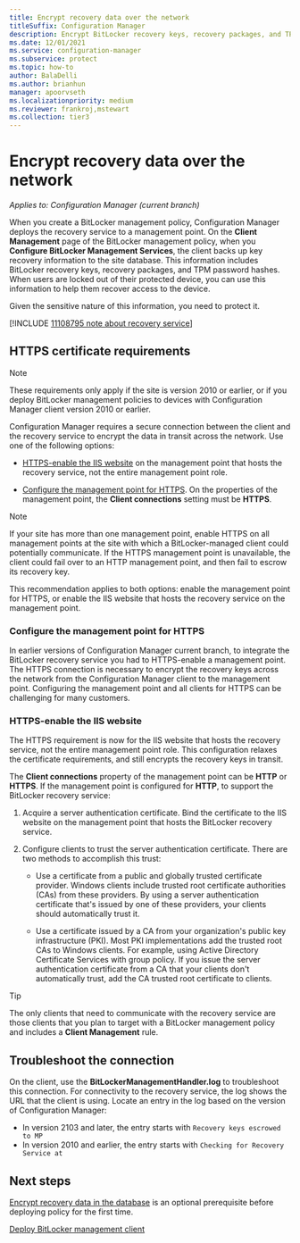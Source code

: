 ```yaml
---
title: Encrypt recovery data over the network
titleSuffix: Configuration Manager
description: Encrypt BitLocker recovery keys, recovery packages, and TPM password hashes over the network.
ms.date: 12/01/2021
ms.service: configuration-manager
ms.subservice: protect
ms.topic: how-to
author: BalaDelli
ms.author: brianhun
manager: apoorvseth
ms.localizationpriority: medium
ms.reviewer: frankroj,mstewart
ms.collection: tier3
---
```


# Encrypt recovery data over the network

*Applies to: Configuration Manager (current branch)*

<!--3601034-->

When you create a BitLocker management policy, Configuration Manager deploys the recovery service to a management point. On the **Client Management** page of the BitLocker management policy, when you **Configure BitLocker Management Services**, the client backs up key recovery information to the site database. This information includes BitLocker recovery keys, recovery packages, and TPM password hashes. When users are locked out of their protected device, you can use this information to help them recover access to the device.

Given the sensitive nature of this information, you need to protect it.

[!INCLUDE [11108795 note about recovery service](includes/11108795-bitlocker-recovery-service.md)]

## HTTPS certificate requirements

> [!NOTE]
> These requirements only apply if the site is version 2010 or earlier, or if you deploy BitLocker management policies to devices with Configuration Manager client version 2010 or earlier.

Configuration Manager requires a secure connection between the client and the recovery service to encrypt the data in transit across the network. Use one of the following options:

- [HTTPS-enable the IIS website](#https-enable-the-iis-website) on the management point that hosts the recovery service, not the entire management point role.<!-- 5925660 -->

- [Configure the management point for HTTPS](#configure-the-management-point-for-https). On the properties of the management point, the **Client connections** setting must be **HTTPS**.

> [!NOTE]
> If your site has more than one management point, enable HTTPS on all management points at the site with which a BitLocker-managed client could potentially communicate. If the HTTPS management point is unavailable, the client could fail over to an HTTP management point, and then fail to escrow its recovery key.
>
> This recommendation applies to both options: enable the management point for HTTPS, or enable the IIS website that hosts the recovery service on the management point.

### Configure the management point for HTTPS

In earlier versions of Configuration Manager current branch, to integrate the BitLocker recovery service you had to HTTPS-enable a management point. The HTTPS connection is necessary to encrypt the recovery keys across the network from the Configuration Manager client to the management point. Configuring the management point and all clients for HTTPS can be challenging for many customers.

### HTTPS-enable the IIS website

The HTTPS requirement is now for the IIS website that hosts the recovery service, not the entire management point role. This configuration relaxes the certificate requirements, and still encrypts the recovery keys in transit.

The **Client connections** property of the management point can be **HTTP** or **HTTPS**. If the management point is configured for **HTTP**, to support the BitLocker recovery service:

1. Acquire a server authentication certificate. Bind the certificate to the IIS website on the management point that hosts the BitLocker recovery service.

2. Configure clients to trust the server authentication certificate. There are two methods to accomplish this trust:

    - Use a certificate from a public and globally trusted certificate provider.<!-- memdocs#1668 --> Windows clients include trusted root certificate authorities (CAs) from these providers. By using a server authentication certificate that's issued by one of these providers, your clients should automatically trust it.

    - Use a certificate issued by a CA from your organization's public key infrastructure (PKI). Most PKI implementations add the trusted root CAs to Windows clients. For example, using Active Directory Certificate Services with group policy. If you issue the server authentication certificate from a CA that your clients don't automatically trust, add the CA trusted root certificate to clients.

> [!TIP]
> The only clients that need to communicate with the recovery service are those clients that you plan to target with a BitLocker management policy and includes a **Client Management** rule.

## Troubleshoot the connection

On the client, use the **BitLockerManagementHandler.log** to troubleshoot this connection. For connectivity to the recovery service, the log shows the URL that the client is using. Locate an entry in the log based on the version of Configuration Manager:<!-- MEMDocs#1688 -->

- In version 2103 and later, the entry starts with `Recovery keys escrowed to MP`
- In version 2010 and earlier, the entry starts with `Checking for Recovery Service at`

## Next steps

[Encrypt recovery data in the database](encrypt-recovery-data.md) is an optional prerequisite before deploying policy for the first time.

[Deploy BitLocker management client](deploy-management-agent.md)
